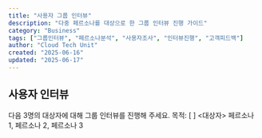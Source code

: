 ```yaml
---
title: "사용자 그룹 인터뷰"
description: "다중 페르소나를 대상으로 한 그룹 인터뷰 진행 가이드"
category: "Business"
tags: ["그룹인터뷰", "페르소나분석", "사용자조사", "인터뷰진행", "고객피드백"]
author: "Cloud Tech Unit"
created: "2025-06-16"
updated: "2025-06-17"
---
```


## 사용자 인터뷰

다음 3명의 대상자에 대해 그룹 인터뷰를 진행해 주세요.
목적: [ ]
<대상자> 페르소나 1, 페르소나 2, 페르소나 3
